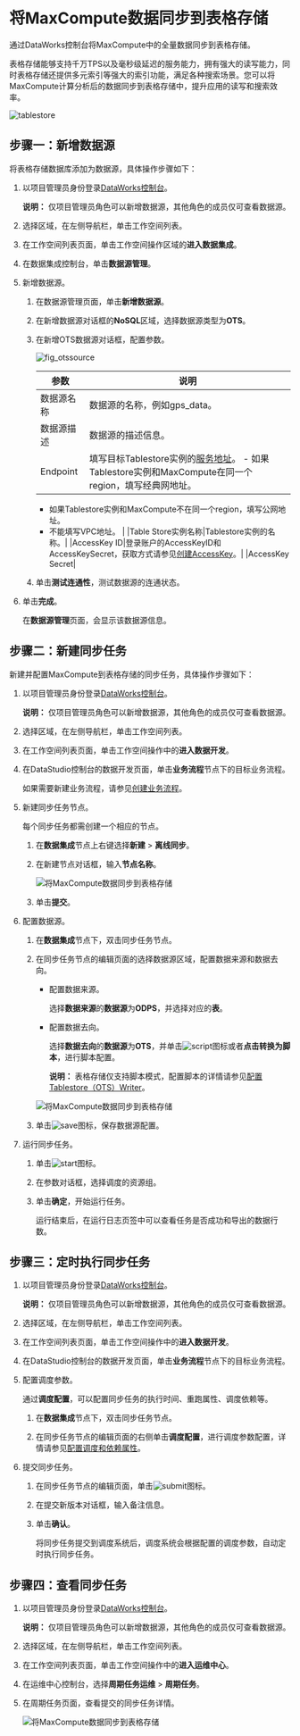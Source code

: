 # 将MaxCompute数据同步到表格存储

通过DataWorks控制台将MaxCompute中的全量数据同步到表格存储。

表格存储能够支持千万TPS以及毫秒级延迟的服务能力，拥有强大的读写能力，同时表格存储还提供多元索引等强大的索引功能，满足各种搜索场景。您可以将MaxCompute计算分析后的数据同步到表格存储中，提升应用的读写和搜索效率。

![tablestore](https://static-aliyun-doc.oss-cn-hangzhou.aliyuncs.com/assets/img/zh-CN/5589997951/p59920.png)

## 步骤一：新增数据源

将表格存储数据库添加为数据源，具体操作步骤如下：

1.  以项目管理员身份登录[DataWorks控制台](https://workbench.data.aliyun.com/console)。

    **说明：** 仅项目管理员角色可以新增数据源，其他角色的成员仅可查看数据源。

2.  选择区域，在左侧导航栏，单击工作空间列表。

3.  在工作空间列表页面，单击工作空间操作区域的**进入数据集成**。

4.  在数据集成控制台，单击**数据源管理**。

5.  新增数据源。

    1.  在数据源管理页面，单击**新增数据源**。

    2.  在新增数据源对话框的**NoSQL**区域，选择数据源类型为**OTS**。

    3.  在新增OTS数据源对话框，配置参数。

        ![fig_otssource](https://static-aliyun-doc.oss-cn-hangzhou.aliyuncs.com/assets/img/zh-CN/7548388951/p127135.png)

        |参数|说明|
        |--|--|
        |数据源名称|数据源的名称，例如gps\_data。|
        |数据源描述|数据源的描述信息。|
        |Endpoint|填写目标Tablestore实例的[服务地址](/cn.zh-CN/功能介绍/基础概念/服务地址.md)。         -   如果Tablestore实例和MaxCompute在同一个region，填写经典网地址。
        -   如果Tablestore实例和MaxCompute不在同一个region，填写公网地址。
        -   不能填写VPC地址。 |
        |Table Store实例名称|Tablestore实例的名称。|
        |AccessKey ID|登录账户的AccessKeyID和AccessKeySecret，获取方式请参见[创建AccessKey]()。|
        |AccessKey Secret|

    4.  单击**测试连通性**，测试数据源的连通状态。

6.  单击**完成**。

    在**数据源管理**页面，会显示该数据源信息。


## 步骤二：新建同步任务

新建并配置MaxCompute到表格存储的同步任务，具体操作步骤如下：

1.  以项目管理员身份登录[DataWorks控制台](https://workbench.data.aliyun.com/console)。

    **说明：** 仅项目管理员角色可以新增数据源，其他角色的成员仅可查看数据源。

2.  选择区域，在左侧导航栏，单击工作空间列表。

3.  在工作空间列表页面，单击工作空间操作中的**进入数据开发**。

4.  在DataStudio控制台的数据开发页面，单击**业务流程**节点下的目标业务流程。

    如果需要新建业务流程，请参见[创建业务流程]()。

5.  新建同步任务节点。

    每个同步任务都需创建一个相应的节点。

    1.  在**数据集成**节点上右键选择**新建** \> **离线同步**。

    2.  在新建节点对话框，输入**节点名称**。

        ![将MaxCompute数据同步到表格存储](https://static-aliyun-doc.oss-cn-hangzhou.aliyuncs.com/assets/img/zh-CN/6589997951/p52836.png)

    3.  单击**提交**。

6.  配置数据源。

    1.  在**数据集成**节点下，双击同步任务节点。

    2.  在同步任务节点的编辑页面的选择数据源区域，配置数据来源和数据去向。

        -   配置数据来源。

            选择**数据来源**的**数据源**为**ODPS**，并选择对应的**表**。

        -   配置数据去向。

            选择**数据去向**的**数据源**为**OTS**，并单击![script](https://static-aliyun-doc.oss-cn-hangzhou.aliyuncs.com/assets/img/zh-CN/7548388951/p127620.png)图标或者**点击转换为脚本**，进行脚本配置。

            **说明：** 表格存储仅支持脚本模式，配置脚本的详情请参见[配置Tablestore（OTS）Writer]()。

        ![将MaxCompute数据同步到表格存储](https://static-aliyun-doc.oss-cn-hangzhou.aliyuncs.com/assets/img/zh-CN/6589997951/p52841.png)

    3.  单击![save](https://static-aliyun-doc.oss-cn-hangzhou.aliyuncs.com/assets/img/zh-CN/7548388951/p127623.png)图标，保存数据源配置。

7.  运行同步任务。

    1.  单击![start](https://static-aliyun-doc.oss-cn-hangzhou.aliyuncs.com/assets/img/zh-CN/8548388951/p127635.png)图标。

    2.  在参数对话框，选择调度的资源组。

    3.  单击**确定**，开始运行任务。

        运行结束后，在运行日志页签中可以查看任务是否成功和导出的数据行数。


## 步骤三：定时执行同步任务

1.  以项目管理员身份登录[DataWorks控制台](https://workbench.data.aliyun.com/console)。

    **说明：** 仅项目管理员角色可以新增数据源，其他角色的成员仅可查看数据源。

2.  选择区域，在左侧导航栏，单击工作空间列表。

3.  在工作空间列表页面，单击工作空间操作中的**进入数据开发**。

4.  在DataStudio控制台的数据开发页面，单击**业务流程**节点下的目标业务流程。

5.  配置调度参数。

    通过**调度配置**，可以配置同步任务的执行时间、重跑属性、调度依赖等。

    1.  在**数据集成**节点下，双击同步任务节点。

    2.  在同步任务节点的编辑页面的右侧单击**调度配置**，进行调度参数配置，详情请参见[配置调度和依赖属性]()。

6.  提交同步任务。

    1.  在同步任务节点的编辑页面，单击![submit](https://static-aliyun-doc.oss-cn-hangzhou.aliyuncs.com/assets/img/zh-CN/8548388951/p127669.png)图标。

    2.  在提交新版本对话框，输入备注信息。

    3.  单击**确认**。

        将同步任务提交到调度系统后，调度系统会根据配置的调度参数，自动定时执行同步任务。


## 步骤四：查看同步任务

1.  以项目管理员身份登录[DataWorks控制台](https://workbench.data.aliyun.com/console)。

    **说明：** 仅项目管理员角色可以新增数据源，其他角色的成员仅可查看数据源。

2.  选择区域，在左侧导航栏，单击工作空间列表。

3.  在工作空间列表页面，单击工作空间操作中的**进入运维中心**。

4.  在运维中心控制台，选择**周期任务运维** \> **周期任务**。

5.  在周期任务页面，查看提交的同步任务详情。

    ![将MaxCompute数据同步到表格存储](https://static-aliyun-doc.oss-cn-hangzhou.aliyuncs.com/assets/img/zh-CN/6589997951/p52888.png)



